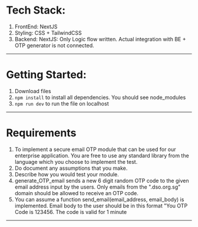 # Tech Stack:

1. FrontEnd: NextJS
2. Styling: CSS + TailwindCSS
3. Backend: NextJS: Only Logic flow written. Actual integration with BE + OTP generator is not connected.

---

# Getting Started:

1. Download files
2. `npm install` to install all dependencies. You should see node_modules
3. `npm run dev` to run the file on localhost

---

# Requirements

1. To implement a secure email OTP module that can be used for our enterprise application. You are free to use any standard library from the language which you choose to implement the test.
2. Do document any assumptions that you make.
3. Describe how you would test your module.
4. generate_OTP_email sends a new 6 digit random OTP code to the given email address input by the users. Only emails from the ".dso.org.sg" domain should be allowed to receive an OTP code.
5. You can assume a function send_email(email_address, email_body) is implemented.
   Email body to the user should be in this format "You OTP Code is 123456. The code is valid for 1 minute

---
